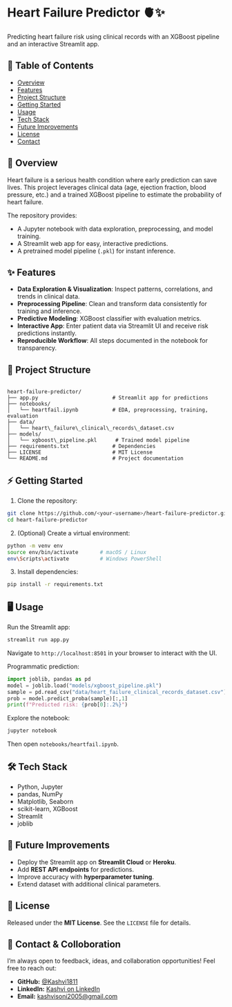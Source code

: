 # Heart Failure Predictor 🫀✨  
Predicting heart failure risk using clinical records with an XGBoost pipeline and an interactive Streamlit app.

## 📑 Table of Contents
- [Overview](#-overview)
- [Features](#-features)
- [Project Structure](#-project-structure)
- [Getting Started](#-getting-started)
- [Usage](#-usage)
- [Tech Stack](#-tech-stack)
- [Future Improvements](#-future-improvements)
- [License](#-license)
- [Contact](#-contact)

## 🔎 Overview
Heart failure is a serious health condition where early prediction can save lives. This project leverages clinical data (age, ejection fraction, blood pressure, etc.) and a trained XGBoost pipeline to estimate the probability of heart failure.  

The repository provides:
- A Jupyter notebook with data exploration, preprocessing, and model training.  
- A Streamlit web app for easy, interactive predictions.  
- A pretrained model pipeline (`.pkl`) for instant inference.  

## ✨ Features
- **Data Exploration & Visualization**: Inspect patterns, correlations, and trends in clinical data.  
- **Preprocessing Pipeline**: Clean and transform data consistently for training and inference.  
- **Predictive Modeling**: XGBoost classifier with evaluation metrics.  
- **Interactive App**: Enter patient data via Streamlit UI and receive risk predictions instantly.  
- **Reproducible Workflow**: All steps documented in the notebook for transparency.  

## 📂 Project Structure
```

heart-failure-predictor/
├── app.py                        # Streamlit app for predictions
├── notebooks/
│   └── heartfail.ipynb           # EDA, preprocessing, training, evaluation
├── data/
│   └── heart\_failure\_clinical\_records\_dataset.csv
├── models/
│   └── xgboost\_pipeline.pkl      # Trained model pipeline
├── requirements.txt              # Dependencies
├── LICENSE                       # MIT License
└── README.md                     # Project documentation

````

## ⚡ Getting Started
1. Clone the repository:
```bash
git clone https://github.com/<your-username>/heart-failure-predictor.git
cd heart-failure-predictor
````

2. (Optional) Create a virtual environment:

```bash
python -m venv env
source env/bin/activate       # macOS / Linux
env\Scripts\activate          # Windows PowerShell
```

3. Install dependencies:

```bash
pip install -r requirements.txt
```

## 🖥️ Usage

Run the Streamlit app:

```bash
streamlit run app.py
```

Navigate to `http://localhost:8501` in your browser to interact with the UI.

Programmatic prediction:

```python
import joblib, pandas as pd
model = joblib.load("models/xgboost_pipeline.pkl")
sample = pd.read_csv("data/heart_failure_clinical_records_dataset.csv").iloc[:1]
prob = model.predict_proba(sample)[:,1]
print(f"Predicted risk: {prob[0]:.2%}")
```

Explore the notebook:

```bash
jupyter notebook
```

Then open `notebooks/heartfail.ipynb`.

## 🛠 Tech Stack

* Python, Jupyter
* pandas, NumPy
* Matplotlib, Seaborn
* scikit-learn, XGBoost
* Streamlit
* joblib

## 🚀 Future Improvements

* Deploy the Streamlit app on **Streamlit Cloud** or **Heroku**.
* Add **REST API endpoints** for predictions.
* Improve accuracy with **hyperparameter tuning**.
* Extend dataset with additional clinical parameters.

## 📜 License

Released under the **MIT License**. See the `LICENSE` file for details.

## 🤝 Contact & Colloboration

I’m always open to feedback, ideas, and collaboration opportunities! Feel free to reach out:

- **GitHub:** [@Kashvi1811](https://github.com/Kashvi1811)
- **LinkedIn:** [Kashvi on LinkedIn](https://www.linkedin.com/in/kashvisoni1811)
- **Email:** kashvisoni2005@gmail.com

